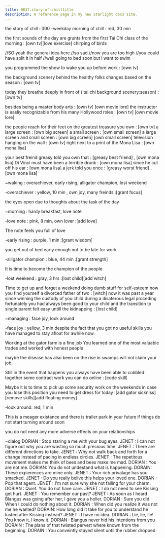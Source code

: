 ```yaml
---
title: 0817.story-of-chilltitle
description: A reference page in my new Starlight docs site.
---
```

the story of chill : 000
-weekday morning of chill : red, 30 min

the first sounds of the day are 
grunts from the first Tai Chi class of the morning : [own tv][love exercise]
chirping of birds

//SO yeah the general idea here 
//so sad 
//now you are too high
//you could have split it in half 
//well going to bed soon
but i want to swim



you programmed the show to wake you up before work : [own tv]

the background scenery behind the healthy folks changes based on the season : [own tv]

today they breathe deeply in front of ( tai chi background scenery:season) : [own tv]
 
besides being a master body arts : [own tv] [own movie lore]
the instructor is easliy recognizable from his many Hollywood roles : [own tv] [own movie lore]

the people reach for their feet on the greatest treasure you own : [own tv]
a large screen : [own big screen] 
a small screen : [own small screen] 
a large screen and small screen : [own big screen] [own small screen] 
television hanging on the wall : [own tv] 
right next to a print of the Mona Lisa : [own mona lisa] 

your best freind greasy told you own that : [greasy best friend] , [own mona lisa] 
Di Vinci must have been a terrible drunk : [own mona lisa] 
since he cut off his ear :  [own mona lisa]
a jerk told you once : [greasy worst friend] , [own mona lisa] 


~waking : overachiever, early rising, alligator champion, lost weekend

-overachiever : yellow, 10 min , own joy, many freinds
:[grant focus]

the eyes open due to thoughts about the task of the day 

~morning : hardy breakfast, love note 

-love note : pink, 8 min, own lover
:[add love]

The note feels you full of love 

-early rising : purple, 1 min
:[grant wisdom]

you get out of bed early enough not to be late for work

-alligator champion : blue, 44 min
:[grant strength]

It is time to become the champion of the people

-lost weekend : gray, 3 hrs
:[lost child][add witch]

Time to get up and forget a weekend doing dumb stuff for self-esteem
now you find yourself a divorced father of two : [witch] 
now it was past a year since winning the custody of you child during a disaterous legal proceding  
fortunately you had always been good to your child 
and the transition to single parent felt easy
untill the kidnapping :  [lost child]

~managing : face joy, look around 

-face joy : yellow, 3 min
despite the fact that you got no useful skills
you have managed to stay afloat for awhile now.

Working at the gator farm is a fine job 
You learned one of the most valuable trades and worked with honest people 

maybe the disease has also been on the rise in swamps will not claim your job. 

Still in the event that happens 
you always have been able to cobbled together some contract work 
you can do online : [code skill]

Maybe it is to time to pick up some security work on the weekends in case you lose this position 
you need to get dress for today
:[add gator sickniss] [remove skills][add floating money]

-look around: red, 1 min

This is a meager existance and there is trailer park in your future 
if things do not start turning around soon

you do not need any more adverse effects on your relationships



~dialog
DORIAN : Stop staring a me with your bug eyes.
JENET : I can not figure out why you are wasting so much precious time.
JENET : There are different directions to take.
JENET : Why not walk back and forth for a change instead of pacing in endless circles.
JENET : The repetitous movement makes me think of bees and bees make me mad.
DORIAN : You are not me.
DORIAN: You do not undestand what is happening.
DORAIN: These expierences are mine only.
JENET : Your rich privalage has you smacked.
JENET : Do you really belive this helps your loved one.
DORIAN : Pop that agent.
JENET : I'm not sure why she not falling for your charm.
DORIAN : Quiet. You do not have care.
JENET : I do not need to see Kissing get hurt.
JENET : You remember our past?
JENET : As soon as I heard Blangus was going after her, I gave you a holler.
DORIAN : Sure you did. When I could do nothing about it.
DORIAN : When did you realize it was not me he wanted?
DORAIN: How long did it take for you to understand he lusted after Kissing instead?
JENET : I have no idea.
DORIAN : Lie, lie, lie! You know it. I know it.
DORIAN : Blangus never hid his intentions from you
DORAIN : The plans of that twisted pervert where known from the beginning. 
DORAIN : You conveintly stayed silent until the rubber dropped.

